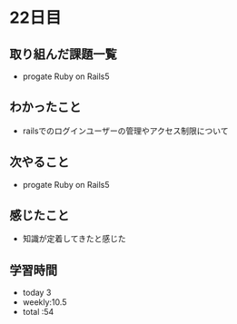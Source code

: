 # 22日目
## 取り組んだ課題一覧
- progate Ruby on Rails5
## わかったこと
- railsでのログインユーザーの管理やアクセス制限について
## 次やること
- progate Ruby on Rails5
## 感じたこと
- 知識が定着してきたと感じた
## 学習時間
- today 3
- weekly:10.5
- total :54
